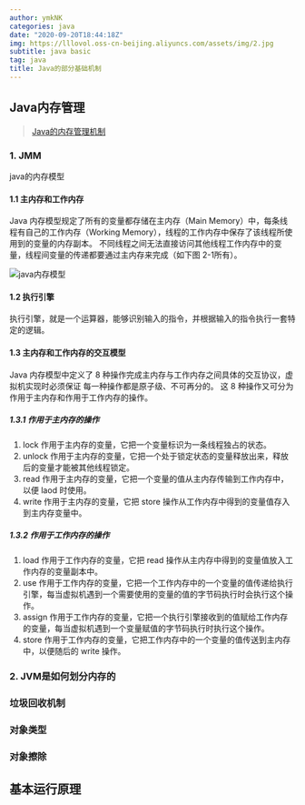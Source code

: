 ```yaml
---
author: ymkNK
categories: java
date: "2020-09-20T18:44:18Z"
img: https://lllovol.oss-cn-beijing.aliyuncs.com/assets/img/2.jpg
subtitle: java basic
tag: java
title: Java的部分基础机制
---
```

## Java内存管理
>[Java的内存管理机制](https://www.cnblogs.com/steffen/p/11368018.html)


### 1. JMM
java的内存模型

#### 1.1 主内存和工作内存
Java 内存模型规定了所有的变量都存储在主内存（Main Memory）中，每条线程有自己的工作内存（Working Memory），线程的工作内存中保存了该线程所使用到的变量的内存副本。
不同线程之间无法直接访问其他线程工作内存中的变量，线程间变量的传递都要通过主内存来完成（如下图 2-1所有）。

![java内存模型](https://lllovol.oss-cn-beijing.aliyuncs.com/assets/img/Java%E5%86%85%E5%AD%98%E7%AE%A1%E7%90%86/648037-20190817202020256-687819291.png)

#### 1.2 执行引擎
执行引擎，就是一个运算器，能够识别输入的指令，并根据输入的指令执行一套特定的逻辑。

#### 1.3 主内存和工作内存的交互模型
Java 内存模型中定义了 8 种操作完成主内存与工作内存之间具体的交互协议，虚拟机实现时必须保证 每一种操作都是原子级、不可再分的。
这 8 种操作又可分为作用于主内存和作用于工作内存的操作。

##### 1.3.1 作用于主内存的操作
1. lock 作用于主内存的变量，它把一个变量标识为一条线程独占的状态。
2. unlock 作用于主内存的变量，它把一个处于锁定状态的变量释放出来，释放后的变量才能被其他线程锁定。
3. read 作用于主内存的变量，它把一个变量的值从主内存传输到工作内存中，以便 laod 时使用。
4. write 作用于主内存的变量，它把 store 操作从工作内存中得到的变量值存入到主内存变量中。

##### 1.3.2 作用于工作内存的操作
1. load 作用于工作内存的变量，它把 read 操作从主内存中得到的变量值放入工作内存的变量副本中。
2. use 作用于工作内存的变量，它把一个工作内存中的一个变量的值传递给执行引擎，每当虚拟机遇到一个需要使用的变量的值的字节码执行时会执行这个操作。
3. assign 作用于工作内存的变量，它把一个执行引擎接收到的值赋给工作内存的变量，每当虚拟机遇到一个变量赋值的字节码执行时执行这个操作。
4. store 作用于工作内存的变量，它把工作内存中的一个变量的值传送到主内存中，以便随后的 write 操作。

### 2. JVM是如何划分内存的


### 垃圾回收机制

### 对象类型

### 对象擦除

## 基本运行原理
